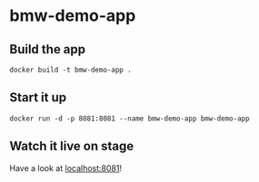 # bmw-demo-app

## Build the app
`docker build -t bmw-demo-app .`

## Start it up
`docker run -d -p 8081:8081 --name bmw-demo-app bmw-demo-app`

## Watch it live on stage
Have a look at [localhost:8081](localhost:8081)!
